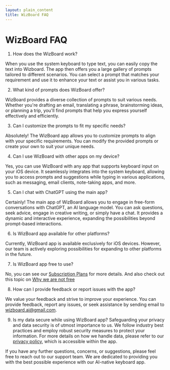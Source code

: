 ```yaml
---
layout: plain_content
title: WizBoard FAQ
---
```

# WizBoard FAQ


1. How does the WizBoard work?
 
When you use the system keyboard to type text, you can easily copy the text into Wizboard. The app then offers you a large gallery of prompts tailored to different scenarios. You can select a prompt that matches your requirement and use it to enhance your text or assist you in various tasks.

2. What kind of prompts does WizBoard offer?

WizBoard provides a diverse collection of prompts to suit various needs. Whether you're drafting an email, translating a phrase, brainstorming ideas, or planning a trip, you'll find prompts that help you express yourself effectively and efficiently.

3. Can I customize the prompts to fit my specific needs?

Absolutely! The WizBoard app allows you to customize prompts to align with your specific requirements. You can modify the provided prompts or create your own to suit your unique needs.

4. Can I use WizBoard with other apps on my device?

Yes, you can use WizBoard with any app that supports keyboard input on your iOS device. It seamlessly integrates into the system keyboard, allowing you to access prompts and suggestions while typing in various applications, such as messaging, email clients, note-taking apps, and more.

5. Can I chat with ChatGPT using the main app?

Certainly! The main app of WizBoard allows you to engage in free-form conversations with ChatGPT, an AI language model. You can ask questions, seek advice, engage in creative writing, or simply have a chat. It provides a dynamic and interactive experience, expanding the possibilities beyond prompt-based interactions.

6. Is WizBoard app available for other platforms?

Currently, WizBoard app is available exclusively for iOS devices. However, our team is actively exploring possibilities for expanding to other platforms in the future.

7. Is WizBoard app free to use?

No, you can see our [Subscription Plans](subscriptions) for more details. And also check out this topic on [Why we are not free](whynotfree)

8. How can I provide feedback or report issues with the app?

We value your feedback and strive to improve your experience. You can provide feedback, report any issues, or seek assistance by sending email to [wizboard.ai@gmail.com](mailto://wizboard.ai@gmail.com).

9.  Is my data secure while using WizBoard app?
Safeguarding your privacy and data security is of utmost importance to us. We follow industry best practices and employ robust security measures to protect your information. For more details on how we handle data, please refer to our [privacy policy](http://wizboard.github.io/privacy), which is accessible within the app.

If you have any further questions, concerns, or suggestions, please feel free to reach out to our support team. We are dedicated to providing you with the best possible experience with our AI-native keyboard app.